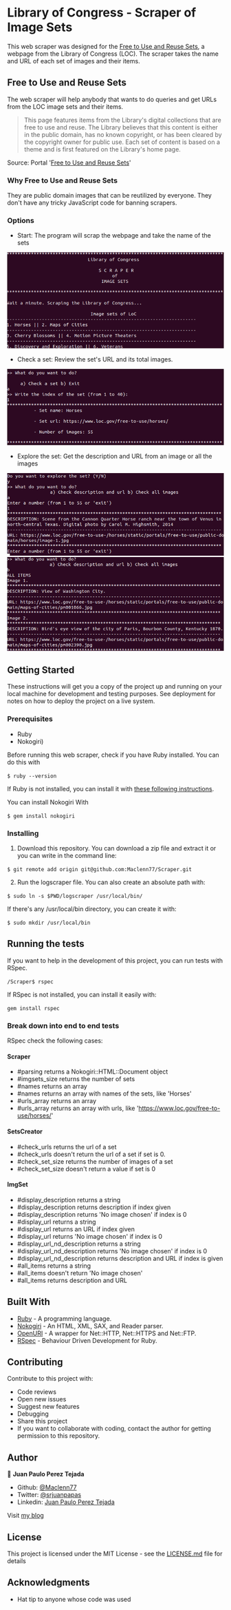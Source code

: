 # Library of Congress - Scraper of Image Sets

This web scraper was designed for the [Free to Use and Reuse Sets](https://www.loc.gov/free-to-use/),  a webpage from the Library of Congress (LOC).  The scraper takes the name and URL of each set of images and their items.

## Free to Use and Reuse Sets

The web scraper will help anybody that wants to do queries and get URLs from the LOC image sets and their items.

> This page features items from the Library's digital collections that are free to use and reuse. The Library believes that this content is either in the public domain, has no known copyright, or has been cleared by the copyright owner for public use. Each set of content is based on a theme and is first featured on the Library's home page.

Source: Portal '[Free to Use and Reuse Sets](https://www.loc.gov/free-to-use/)'

### Why Free to Use and Reuse Sets

They are public domain images that can be reutilized by everyone. They don't have any tricky JavaScript code for banning scrapers.

### Options

- Start: The program will scrap the webpage and take the name of the sets

![screenshot](/screenshots/start.png)

- Check a set: Review the set's URL and its total images.

![screenshot](/screenshots/check_a_set.png)

- Explore the set: Get the description and URL from an image or all the images

![screenshot](/screenshots/explore_a_set_image.png)
![screenshot](/screenshots/explore_all_images.png)

## Getting Started

These instructions will get you a copy of the project up and running on your local machine for development and testing purposes. See deployment for notes on how to deploy the project on a live system.

### Prerequisites

- Ruby
- Nokogiri)

Before running this web scraper, check if you have Ruby installed. You can do this with

`$ ruby --version`

If Ruby is not installed, you can install it with [these following instructions](https://www.theodinproject.com/courses/ruby-programming/lessons/installing-ruby-ruby-programming).

You can install Nokogiri With

`$ gem install nokogiri`

### Installing

1. Download this repository. You can download a zip file and extract it or you can write in the command line:

`$ git remote add origin git@github.com:Maclenn77/Scraper.git`

2. Run the logscraper file. You can also create an absolute path with:

`$ sudo ln -s $PWD/logscraper /usr/local/bin/`

If there's any /usr/local/bin directory, you can create it with:

`$ sudo mkdir /usr/local/bin`

## Running the tests

If you want to help in the development of this project, you can run tests with RSpec.

`/Scraper$ rspec`

If RSpec is not installed, you can install it easily with:

`gem install rspec`

### Break down into end to end tests

RSpec check the following cases:

#### Scraper

- #parsing returns a Nokogiri::HTML::Document object
- #imgsets_size returns the number of sets
- #names returns an array
- #names returns an array with names of the sets, like 'Horses'
- #urls_array returns an array
- #urls_array returns an array with urls, like 'https://www.loc.gov/free-to-use/horses/'

#### SetsCreator

- #check_urls returns the url of a set
- #check_urls doesn't return the url of a set if set is 0.
- #check_set_size returns the number of images of a set
- #check_set_size doesn't return a value if set is 0

#### ImgSet

- #display_description returns a string
- #display_description returns description if index given
- #display_description returns 'No image chosen' if index is 0
- #display_url returns a string
- #display_url returns an URL if index given
- #display_url returns 'No image chosen' if index is 0
- #display_url_nd_description returns a string
- #display_url_nd_description returns 'No image chosen' if index is 0
- #display_url_nd_description returns description and URL if index is given
- #all_items returns a string
- #all_items doesn't return 'No image chosen'
- #all_items returns description and URL

## Built With

* [Ruby](https://www.ruby-lang.org/en/) - A programming language.
* [Nokogiri](https://nokogiri.org/) - An HTML, XML, SAX, and Reader parser.
* [OpenURI](https://ruby-doc.org/stdlib-2.6.3/libdoc/open-uri/rdoc/OpenURI.html) - A wrapper for Net::HTTP, Net::HTTPS and Net::FTP.
* [RSpec](https://rspec.info/) - Behaviour Driven Development for Ruby.

## Contributing

Contribute to this project with:

- Code reviews
- Open new issues
- Suggest new features
- Debugging
- Share this project
- If you want to collaborate with coding, contact the author for getting permission to this repository.

## Author

👤 **Juan Paulo Perez Tejada**

- Github: [@Maclenn77](https://github.com/Maclenn77)
- Twitter: [@srjuanpapas](https://twitter.com/srjuanpapas)
- Linkedin: [Juan Paulo Perez Tejada](https://mx.linkedin.com/in/juanpaulopereztejada)

Visit [my blog](https://developerz.software/)

## License

This project is licensed under the MIT License - see the [LICENSE.md](LICENSE.md) file for details

## Acknowledgments

* Hat tip to anyone whose code was used
